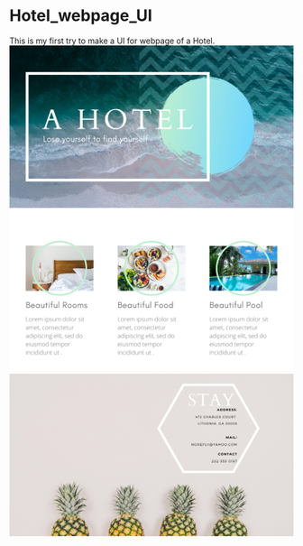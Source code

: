 # Hotel_webpage_UI
This is my first try to make a UI for webpage of a Hotel.
<img src="page1.png">
<img src="page2.png">
<img src="page3.png">
